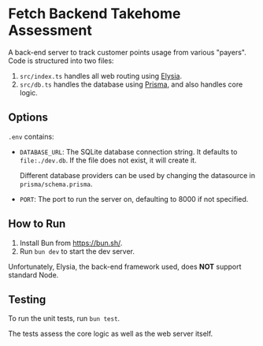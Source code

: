 # Fetch Backend Takehome Assessment

A back-end server to track customer points usage from various "payers". Code is structured into two files:

1. `src/index.ts` handles all web routing using [Elysia](https://elysiajs.com/).
2. `src/db.ts` handles the database using [Prisma](https://www.prisma.io/), and also handles core logic.

## Options

`.env` contains:

-   `DATABASE_URL`: The SQLite database connection string. It defaults to `file:./dev.db`. If the
    file does not exist, it will create it.

    Different database providers can be used by changing
    the datasource in `prisma/schema.prisma`.

-   `PORT`: The port to run the server on, defaulting to 8000 if not specified.

## How to Run

1. Install Bun from https://bun.sh/.
2. Run `bun dev` to start the dev server.

Unfortunately, Elysia, the back-end framework used, does **NOT** support standard Node.

## Testing

To run the unit tests, run `bun test`.

The tests assess the core logic as well as the web server itself.
